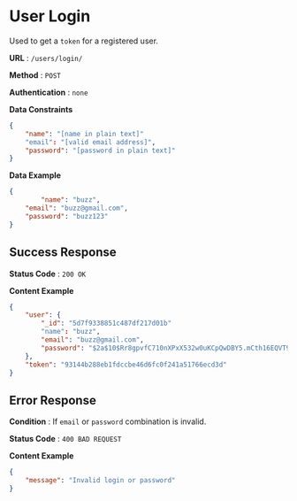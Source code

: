 # User Login

Used to get a `token` for a registered user.

**URL** : `/users/login/`

**Method** : `POST`

**Authentication** : `none`

**Data Constraints** 

```json
{
    "name": "[name in plain text]"
    "email": "[valid email address]",
    "password": "[password in plain text]"
}
```

**Data Example**

```json
{
		"name": "buzz",
    "email": "buzz@gmail.com",
    "password": "buzz123"
}
```

## Success Response

**Status Code** : `200 OK`

**Content Example**

```json
{
    "user": {
      	"_id": "5d7f9338851c487df217d01b"
      	"name": "buzz",
        "email": "buzz@gmail.com",
        "password": "$2a$10$Rr8gpvfC710nXPxX532w0uKCpQwDBY5.mCth16EQVT9ScFHOr9Pga"
    },
    "token": "93144b288eb1fdccbe46d6fc0f241a51766ecd3d"
}
```



## Error Response

**Condition** : If `email` or `password` combination is invalid.

**Status Code** : `400 BAD REQUEST`

**Content Example**

```json
{
    "message": "Invalid login or password"
}
```

